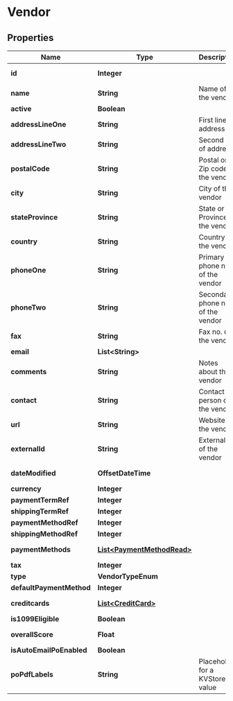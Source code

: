 

# Vendor


## Properties

| Name | Type | Description | Notes |
|------------ | ------------- | ------------- | -------------|
|**id** | **Integer** |  |  [optional] [readonly] |
|**name** | **String** | Name of the vendor |  |
|**active** | **Boolean** |  |  [optional] |
|**addressLineOne** | **String** | First line of address |  [optional] |
|**addressLineTwo** | **String** | Second line of address |  [optional] |
|**postalCode** | **String** | Postal or Zip code of the vendor |  [optional] |
|**city** | **String** | City of the vendor |  [optional] |
|**stateProvince** | **String** | State or Province of the vendor |  [optional] |
|**country** | **String** | Country of the vendor |  [optional] |
|**phoneOne** | **String** | Primary phone no. of the vendor |  [optional] |
|**phoneTwo** | **String** | Secondary phone no. of the vendor |  [optional] |
|**fax** | **String** | Fax no. of the vendor |  [optional] |
|**email** | **List&lt;String&gt;** |  |  |
|**comments** | **String** | Notes about the vendor |  [optional] |
|**contact** | **String** | Contact person of the vendor |  [optional] |
|**url** | **String** | Website of the vendor |  [optional] |
|**externalId** | **String** | External id of the vendor |  [optional] |
|**dateModified** | **OffsetDateTime** |  |  [optional] [readonly] |
|**currency** | **Integer** |  |  [optional] |
|**paymentTermRef** | **Integer** |  |  [optional] |
|**shippingTermRef** | **Integer** |  |  [optional] |
|**paymentMethodRef** | **Integer** |  |  [optional] |
|**shippingMethodRef** | **Integer** |  |  [optional] |
|**paymentMethods** | [**List&lt;PaymentMethodRead&gt;**](PaymentMethodRead.md) |  |  [optional] [readonly] |
|**tax** | **Integer** |  |  [optional] |
|**type** | **VendorTypeEnum** |  |  |
|**defaultPaymentMethod** | **Integer** |  |  [optional] |
|**creditcards** | [**List&lt;CreditCard&gt;**](CreditCard.md) |  |  [optional] [readonly] |
|**is1099Eligible** | **Boolean** |  |  [optional] |
|**overallScore** | **Float** |  |  [optional] [readonly] |
|**isAutoEmailPoEnabled** | **Boolean** |  |  [optional] |
|**poPdfLabels** | **String** | Placeholder for a KVStore value |  [optional] |



